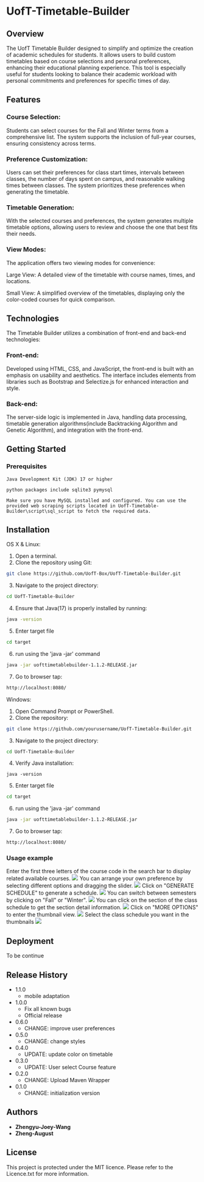 # UofT-Timetable-Builder
## Overview
The UofT Timetable Builder designed to simplify and optimize the creation of academic schedules for students. It allows users to build custom timetables based on course selections and personal preferences, enhancing their educational planning experience. This tool is especially useful for students looking to balance their academic workload with personal commitments and preferences for specific times of day.

## Features
### Course Selection: 
Students can select courses for the Fall and Winter terms from a comprehensive list. The system supports the inclusion of full-year courses, ensuring consistency across terms.

### Preference Customization: 
Users can set their preferences for class start times, intervals between classes, the number of days spent on campus, and reasonable walking times between classes. The system prioritizes these preferences when generating the timetable.

### Timetable Generation: 
With the selected courses and preferences, the system generates multiple timetable options, allowing users to review and choose the one that best fits their needs.

### View Modes: 
The application offers two viewing modes for convenience:

Large View: A detailed view of the timetable with course names, times, and locations.

Small View: A simplified overview of the timetables, displaying only the color-coded courses for quick comparison.

## Technologies
The Timetable Builder utilizes a combination of front-end and back-end technologies:

### Front-end: 
Developed using HTML, CSS, and JavaScript, the front-end is built with an emphasis on usability and aesthetics. The interface includes elements from libraries such as Bootstrap and Selectize.js for enhanced interaction and style.

### Back-end: 
The server-side logic is implemented in Java, handling data processing, timetable generation algorithms(include Backtracking Algorithm and Genetic Algorithm), and integration with the front-end.

## Getting Started
### Prerequisites

```
Java Development Kit (JDK) 17 or higher
```
```
python packages include sqlite3 pymysql
```
```
Make sure you have MySQL installed and configured. You can use the provided web scraping scripts located in UofT-Timetable-Builder\script\sql_script to fetch the required data.
```

## Installation

OS X & Linux:


1. Open a terminal.
2. Clone the repository using Git:
```sh
git clone https://github.com/UofT-Box/UofT-Timetable-Builder.git
```
3. Navigate to the project directory:
```sh
cd UofT-Timetable-Builder
```
4. Ensure that Java(17) is properly installed by running:
```sh
java -version
```
5. Enter target file
```sh
cd target
```
6. run using the 'java -jar' command
```sh
java -jar uofttimetablebuilder-1.1.2-RELEASE.jar
```
7. Go to browser tap:
```sh
http://localhost:8080/
```

Windows:
1. Open Command Prompt or PowerShell.
2. Clone the repository:
```sh
git clone https://github.com/yourusername/UofT-Timetable-Builder.git
```
3. Navigate to the project directory:
```sh
cd UofT-Timetable-Builder
```
4. Verify Java installation:
```
java -version
```
5. Enter target file
```sh
cd target
```
6. run using the 'java -jar' command
```sh
java -jar uofttimetablebuilder-1.1.2-RELEASE.jar
```
7. Go to browser tap:
```sh
http://localhost:8080/
```

### Usage example
Enter the first three letters of the course code in the search bar to display related available courses.
![](https://github.com/UofT-Box/image/blob/671ee8dff6486f3130e1987e6cf46cad3ad5666f/timetablebuilder1.png?raw=true)
You can arrange your own preference by selecting different options and dragging the slider.
![](https://github.com/UofT-Box/image/blob/master/timetablebuilder2.png?raw=true)
Click on "GENERATE SCHEDULE" to generate a schedule.
![](https://github.com/UofT-Box/image/blob/master/timetablebuilder3.png?raw=true)
You can switch between semesters by clicking on "Fall" or "Winter".
![](https://github.com/UofT-Box/image/blob/master/timetablebuilder4.png?raw=true)
You can click on the section of the class schedule to get the section detail information.
![](https://github.com/UofT-Box/image/blob/master/timetablebuilder5.png?raw=true)
Click on "MORE OPTIONS" to enter the thumbnail view.
![](https://github.com/UofT-Box/image/blob/master/timetablebuilder6.png?raw=true)
Select the class schedule you want in the thumbnails
![](https://github.com/UofT-Box/image/blob/master/timetablebuilder7.png?raw=true)

## Deployment

To be continue

## Release History
* 1.1.0
    * mobile adaptation
* 1.0.0
    * Fix all known bugs
    * Official release
* 0.6.0
    * CHANGE: improve user preferences
* 0.5.0
    * CHANGE: change styles
* 0.4.0
    * UPDATE: update color on timetable
* 0.3.0
    * UPDATE: User select Course feature
* 0.2.0
    * CHANGE: Upload Maven Wrapper
* 0.1.0
    * CHANGE: initialization version

## Authors

* **Zhengyu-Joey-Wang**
* **Zheng-August**


## License
This project is protected under the MIT licence. Please refer to the Licence.txt for more information.